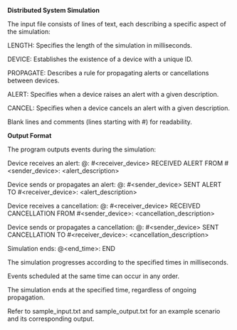 **Distributed System Simulation**

The input file consists of lines of text, each describing a specific aspect of the simulation:

LENGTH: Specifies the length of the simulation in milliseconds.

DEVICE: Establishes the existence of a device with a unique ID.

PROPAGATE: Describes a rule for propagating alerts or cancellations between devices.

ALERT: Specifies when a device raises an alert with a given description.

CANCEL: Specifies when a device cancels an alert with a given description.

Blank lines and comments (lines starting with #) for readability.

**Output Format**

The program outputs events during the simulation:

Device receives an alert: @<time>: #<receiver_device> RECEIVED ALERT FROM #<sender_device>: <alert_description>

Device sends or propagates an alert: @<time>: #<sender_device> SENT ALERT TO #<receiver_device>: <alert_description>

Device receives a cancellation: @<time>: #<receiver_device> RECEIVED CANCELLATION FROM #<sender_device>: <cancellation_description>

Device sends or propagates a cancellation: @<time>: #<sender_device> SENT CANCELLATION TO #<receiver_device>: <cancellation_description>

Simulation ends: @<end_time>: END

The simulation progresses according to the specified times in milliseconds.

Events scheduled at the same time can occur in any order.

The simulation ends at the specified time, regardless of ongoing propagation.

Refer to sample_input.txt and sample_output.txt for an example scenario and its corresponding output.
